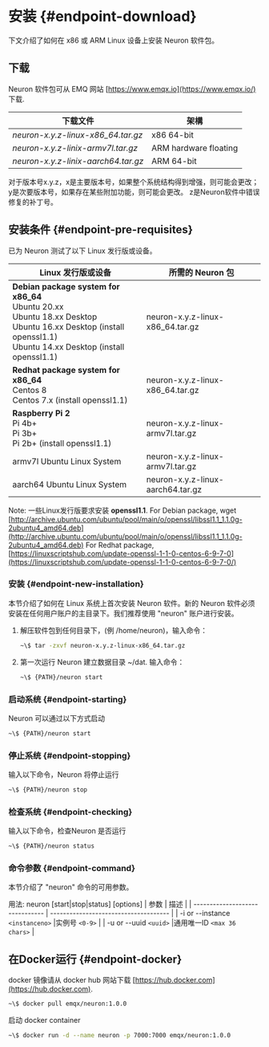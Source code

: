 # 安装 {#endpoint-download}

下文介绍了如何在 x86 或 ARM Linux 设备上安装 Neuron 软件包。

## 下载

Neuron 软件包可从 EMQ 网站 [https://www.emqx.io](https://www.emqx.io/) 下载. 

| 下载文件                                         | 架構   |
| ------------------------------------------------ | --------------------- |
| _neuron-x.y.z-linux-x86_64.tar.gz_               | x86 64-bit            |
| _neuron-x.y.z-linix-armv7l.tar.gz_               | ARM hardware floating |
| _neuron-x.y.z-linix-aarch64.tar.gz_              | ARM 64-bit            |

对于版本号x.y.z，x是主要版本号，如果整个系统结构得到增强，则可能会更改； y是次要版本号，如果存在某些附加功能，则可能会更改。 z是Neuron软件中错误修复的补丁号。

## 安装条件 {#endpoint-pre-requisites}

已为 Neuron 测试了以下 Linux 发行版或设备。

| Linux 发行版或设备                                                                   | 所需的 Neuron 包                  |
| ------------------------------------------------------------------------------------ | --------------------------------- |
| **Debian package system for x86_64** <br>Ubuntu 20.xx<br>Ubuntu 18.xx Desktop<br>Ubuntu 16.xx Desktop (install openssl1.1)<br>Ubuntu 14.xx Desktop (install openssl1.1)  | neuron-x.y.z-linux-x86_64.tar.gz |
| **Redhat package system for x86_64** <br>Centos 8<br>Centos 7.x (install openssl1.1) | neuron-x.y.z-linux-x86_64.tar.gz  |
| **Raspberry Pi 2** <br>Pi 4b+<br>Pi 3b+<br>Pi 2b+ (install openssl1.1)               | neuron-x.y.z-linux-armv7l.tar.gz  |
| armv7l Ubuntu Linux System                                                           | neuron-x.y.z-linux-armv7l.tar.gz  |
| aarch64 Ubuntu Linux System                                                          | neuron-x.y.z-linux-aarch64.tar.gz |

Note: 一些Linux发行版要求安装 **openssl1.1**.
For Debian package, wget [http://archive.ubuntu.com/ubuntu/pool/main/o/openssl/libssl1.1_1.1.0g-2ubuntu4_amd64.deb](http://archive.ubuntu.com/ubuntu/pool/main/o/openssl/libssl1.1_1.1.0g-2ubuntu4_amd64.deb)
For Redhat package, [https://linuxscriptshub.com/update-openssl-1-1-0-centos-6-9-7-0](https://linuxscriptshub.com/update-openssl-1-1-0-centos-6-9-7-0/)

### 安装 {#endpoint-new-installation}

本节介绍了如何在 Linux 系统上首次安装 Neuron 软件。新的 Neuron 软件必须安装在任何用户账户的主目录下。我们推荐使用 "neuron" 账户进行安装。

1. 解压软件包到任何目录下，(例 /home/neuron)，输入命令：

   ```bash
   ~\$ tar -zxvf neuron-x.y.z-linux-x86_64.tar.gz
   ```

2. 第一次运行 Neuron 建立数据目录 ~/dat. 输入命令：

   ```bash
   ~\$ {PATH}/neuron start
   ```

### 启动系统 {#endpoint-starting}

Neuron 可以通过以下方式启动

```bash
~\$ {PATH}/neuron start
```

### 停止系统 {#endpoint-stopping}

输入以下命令，Neuron 将停止运行

```bash
~\$ {PATH}/neuron stop
```

### 检查系统 {#endpoint-checking}

输入以下命令，检查Neuron 是否运行

```bash
~\$ {PATH}/neuron status
```

### 命令参数 {#endpoint-command}

本节介绍了 "neuron" 命令的可用参数。

用法: neuron [start|stop|status] [options]
| 参数 							  | 描述                  				  |
| ------------------------------- | ------------------------------------- |
| -i or --instance `<instanceno>` |实例号 `<0-9>`                         |
| -u or --uuid `<uuid>`           |通用唯一ID `<max 36 chars>`            |

## 在Docker运行 {#endpoint-docker}

docker 镜像请从 docker hub 网站下载 [https://hub.docker.com](https://hub.docker.com).

```bash
~\$ docker pull emqx/neuron:1.0.0
```

启动 docker container

```bash
~\$ docker run -d --name neuron -p 7000:7000 emqx/neuron:1.0.0
```



